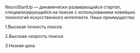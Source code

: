 NeuroStartUp — динамически развивающийся стартап, специализирующийся на поиске с использованием новейших технологий искусственного интеллекта. Наши преимущества:

1.Высокая точность поиска

2.Высокая скорость поиска

3.Низкая цена
